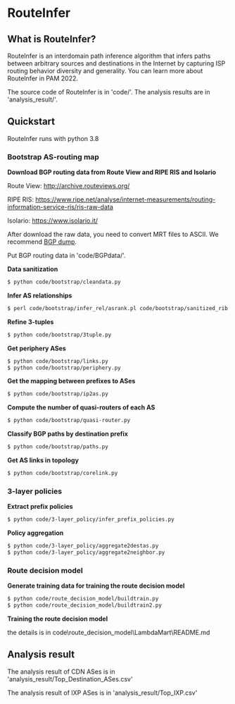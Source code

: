 # RouteInfer

## What is RouteInfer?

RouteInfer is an interdomain path inference algorithm that infers paths between arbitrary sources and destinations in the Internet by capturing ISP routing behavior diversity and generality. You can learn more about RouteInfer in PAM 2022.

The source code of RouteInfer is in 'code/'. The analysis results are in 'analysis_result/'.

## Quickstart

RouteInfer runs with python 3.8

### Bootstrap AS-routing map

**Download BGP routing data from Route View and RIPE RIS and Isolario**

Route View: http://archive.routeviews.org/

RIPE RIS: https://www.ripe.net/analyse/internet-measurements/routing-information-service-ris/ris-raw-data

Isolario: https://www.isolario.it/

After download the raw data, you need to convert MRT files to ASCII. We recommend [BGP dump](https://github.com/RIPE-NCC/bgpdump).

Put BGP routing data in 'code/BGPdata/'.

**Data sanitization**

```sh
$ python code/bootstrap/cleandata.py
```

**Infer AS relationships**

```sh
$ perl code/bootstrap/infer_rel/asrank.pl code/bootstrap/sanitized_rib.txt code/bootstrap/asrel.txt
```

**Refine 3-tuples**

```sh
$ python code/bootstrap/3tuple.py
```

**Get periphery ASes**

```sh
$ python code/bootstrap/links.py
$ python code/bootstrap/periphery.py
```

**Get the mapping between prefixes to ASes**

```sh
$ python code/bootstrap/ip2as.py
```

**Compute the number of quasi-routers of each AS**

```sh
$ python code/bootstrap/quasi-router.py
```

**Classify BGP paths by destination prefix**

```sh
$ python code/bootstrap/paths.py
```

**Get AS links in topology**

```sh
$ python code/bootstrap/corelink.py
```

### 3-layer policies

**Extract prefix policies**

```sh
$ python code/3-layer_policy/infer_prefix_policies.py
```

**Policy aggregation**

```sh
$ python code/3-layer_policy/aggregate2destas.py
$ python code/3-layer_policy/aggregate2neighbor.py
```

### Route decision model

**Generate training data for training the route decision model**

```sh
$ python code/route_decision_model/buildtrain.py
$ python code/route_decision_model/buildtrain2.py
```

**Training the route decision model**

the details is in code\route_decision_model\LambdaMart\README.md

## Analysis result

The analysis result of CDN ASes is in 'analysis_result/Top_Destination_ASes.csv'

The analysis result of IXP ASes is in 'analysis_result/Top_IXP.csv'